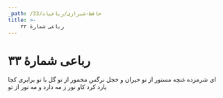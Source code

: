 ```yaml
---
_path: /حافظ-شیرازی/رباعیات/33
title: >-
    رباعی شمارهٔ ۳۳
---
```

# رباعی شمارهٔ ۳۳

ای شرمزده غنچه مستور از تو
حیران و خجل نرگس مخمور از تو
گل با تو برابری کجا یارد کرد
کاو نور ز مه دارد و مه نور از تو
